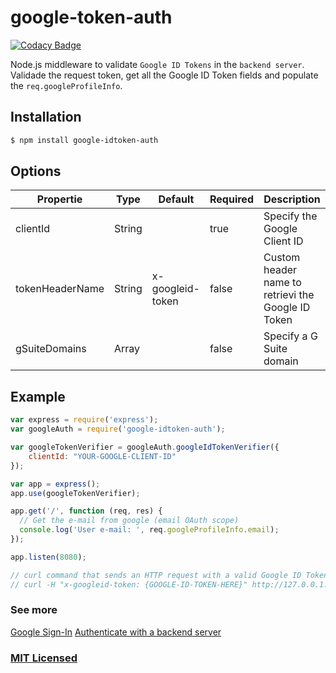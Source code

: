 # google-token-auth

[![Codacy Badge](https://api.codacy.com/project/badge/Grade/49992b6c073648c192662bdd7de6f087)](https://www.codacy.com/app/marcosvidolin/google-idtoken-auth?utm_source=github.com&amp;utm_medium=referral&amp;utm_content=marcosvidolin/google-idtoken-auth&amp;utm_campaign=Badge_Grade)

Node.js middleware to validate `Google ID Tokens` in the `backend server`.
Validade the request token, get all the Google ID Token fields and populate the `req.googleProfileInfo`.

## Installation

```sh
$ npm install google-idtoken-auth
```

## Options

| Propertie       | Type   | Default          | Required | Description                                        |
|-----------------|--------|------------------|----------|----------------------------------------------------|
| clientId        | String |                  | true     | Specify the Google Client ID                       |
| tokenHeaderName | String | x-googleid-token | false    | Custom header name to retrievi the Google ID Token |
| gSuiteDomains   | Array  |                  | false    | Specify a G Suite domain                           |

## Example

```js
var express = require('express');
var googleAuth = require('google-idtoken-auth');

var googleTokenVerifier = googleAuth.googleIdTokenVerifier({
    clientId: "YOUR-GOOGLE-CLIENT-ID"
});

var app = express();
app.use(googleTokenVerifier);

app.get('/', function (req, res) {
  // Get the e-mail from google (email OAuth scope)
  console.log('User e-mail: ', req.googleProfileInfo.email);
});

app.listen(8080);

// curl command that sends an HTTP request with a valid Google ID Token
// curl -H "x-googleid-token: {GOOGLE-ID-TOKEN-HERE}" http://127.0.0.1:8080
```

### See more
[Google Sign-In](https://developers.google.com/identity/sign-in/web/sign-in)
[Authenticate with a backend server](https://developers.google.com/identity/sign-in/web/backend-auth)


### [MIT Licensed](LICENSE)